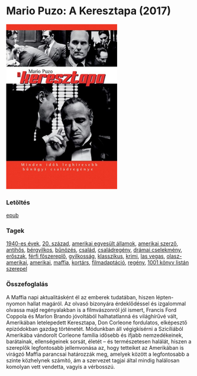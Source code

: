 # <a name="id_283">Mario Puzo: A Keresztapa (2017)</a>
<img src="https://github.com/BercziSandor/calibre_lib/raw/main/libs/main/Mario%20Puzo/A%20Keresztapa%20%28283%29/cover.jpg" alt="cover" width="300"/>

### Letöltés
[epub](https://github.com/BercziSandor/calibre_lib/raw/main/libs/main/Mario%20Puzo/A%20Keresztapa%20%28283%29/A%20Keresztapa%20-%20Mario%20Puzo.epub)

### Tagek
[1940-es évek](https://github.com/berczisandor/calibre_lib/blob/main/libs/main/tags/1940-es%20%c3%a9vek.md), [20. század](https://github.com/berczisandor/calibre_lib/blob/main/libs/main/tags/20.%20sz%c3%a1zad.md), [amerikai egyesült államok](https://github.com/berczisandor/calibre_lib/blob/main/libs/main/tags/amerikai%20egyes%c3%bclt%20%c3%81llamok.md), [amerikai szerző](https://github.com/berczisandor/calibre_lib/blob/main/libs/main/tags/amerikai%20szerz%c5%91.md), [antihős](https://github.com/berczisandor/calibre_lib/blob/main/libs/main/tags/antih%c5%91s.md), [bérgyilkos](https://github.com/berczisandor/calibre_lib/blob/main/libs/main/tags/b%c3%a9rgyilkos.md), [bűnözés](https://github.com/berczisandor/calibre_lib/blob/main/libs/main/tags/b%c5%b1n%c3%b6z%c3%a9s.md), [család](https://github.com/berczisandor/calibre_lib/blob/main/libs/main/tags/csal%c3%a1d.md), [családregény](https://github.com/berczisandor/calibre_lib/blob/main/libs/main/tags/csal%c3%a1dreg%c3%a9ny.md), [drámai cselekmény](https://github.com/berczisandor/calibre_lib/blob/main/libs/main/tags/dr%c3%a1mai%20cselekm%c3%a9ny.md), [erőszak](https://github.com/berczisandor/calibre_lib/blob/main/libs/main/tags/er%c5%91szak.md), [férfi főszereplő](https://github.com/berczisandor/calibre_lib/blob/main/libs/main/tags/f%c3%a9rfi%20f%c5%91szerepl%c5%91.md), [gyilkosság](https://github.com/berczisandor/calibre_lib/blob/main/libs/main/tags/gyilkoss%c3%a1g.md), [klasszikus](https://github.com/berczisandor/calibre_lib/blob/main/libs/main/tags/klasszikus.md), [krimi](https://github.com/berczisandor/calibre_lib/blob/main/libs/main/tags/krimi.md), [las vegas](https://github.com/berczisandor/calibre_lib/blob/main/libs/main/tags/las%20vegas.md), [olasz-amerikai](https://github.com/berczisandor/calibre_lib/blob/main/libs/main/tags/olasz-amerikai.md), [amerikai](https://github.com/berczisandor/calibre_lib/blob/main/libs/main/tags/amerikai.md), [maffia](https://github.com/berczisandor/calibre_lib/blob/main/libs/main/tags/maffia.md), [kortárs](https://github.com/berczisandor/calibre_lib/blob/main/libs/main/tags/kort%c3%a1rs.md), [filmadaptáció](https://github.com/berczisandor/calibre_lib/blob/main/libs/main/tags/filmadapt%c3%a1ci%c3%b3.md), [regény](https://github.com/berczisandor/calibre_lib/blob/main/libs/main/tags/reg%c3%a9ny.md), [1001 könyv listán szerepel](https://github.com/berczisandor/calibre_lib/blob/main/libs/main/tags/1001%20k%c3%b6nyv%20list%c3%a1n%20szerepel.md)

### Összefoglalás
<p class="description">A Maffia napi aktualitásként él az emberek tudatában, hiszen lépten-nyomon hallat magáról. Az olvasó bizonyára érdeklődéssel és izgalommal olvassa majd regényalakban is a filmvászonról jól ismert, Francis Ford Coppola és Marlon Brando jóvoltából halhatatlanná és világhírűvé vált, Amerikában letelepedett Keresztapa, Don Corleone fordulatos, elképesztő epizódokban gazdag történetét. Módunkban áll végigkísérni a Szicíliából Amerikába vándorolt Corleone família idősebb és ifjabb nemzedékeinek, barátainak, ellenségeinek sorsát, életét – és természetesen halálát, hiszen a szereplők legfontosabb jellemvonása az, hogy tetteiket az Amerikában is virágzó Maffia parancsai határozzák meg, amelyek között a legfontosabb a szinte közhelynek számító, ám a szervezet tagjai által mindig halálosan komolyan vett vendetta, vagyis a vérbosszú.</p>


